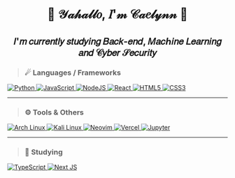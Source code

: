 <h1 align="center">🌸 𝒴𝒶𝒽𝒶𝓁𝓁𝑜, 𝐼'𝓂 𝒞𝒶𝑒𝓁𝓎𝓃𝓃 🌸
<h2 align="center"><strong>𝐼'𝑚 𝑐𝑢𝑟𝑟𝑒𝑛𝑡𝑙𝑦 𝑠𝑡𝑢𝑑𝑦𝑖𝑛𝑔 𝐵𝑎𝑐𝑘-𝑒𝑛𝑑, 𝑀𝑎𝑐ℎ𝑖𝑛𝑒 𝐿𝑒𝑎𝑟𝑛𝑖𝑛𝑔 𝑎𝑛𝑑 𝒞𝑦𝑏𝑒𝑟 𝒮𝑒𝑐𝑢𝑟𝑖𝑡𝑦</strong></h2>


>### ☄ Languages / Frameworks
<a href="https://github.com/yuukiasuna00">
  <img alt="Python" src="https://img.shields.io/badge/python-3776AB?&style=for-the-badge&logo=python&logoColor=white"/>
  <img alt="JavaScript" src="https://img.shields.io/badge/javascript-F7DF1E?&style=for-the-badge&logo=javascript&logoColor=black"/>
  <img alt="NodeJS" src="https://img.shields.io/badge/node.js%20-%2343853D.svg?&style=for-the-badge&logo=node.js&logoColor=white"/>
  <img alt="React" src="https://img.shields.io/badge/React-20232A?style=for-the-badge&logo=react&logoColor=61DAFB" />
  <img alt="HTML5" src="https://img.shields.io/badge/HTML5-E34F26?style=for-the-badge&logo=html5&logoColor=white" />
  <img alt="CSS3" src="https://img.shields.io/badge/CSS3-1572B6?style=for-the-badge&logo=css3&logoColor=white" />
</a>
                                                                                                                                
---                                                                                                                   
>### ⚙ Tools & Others
<a href="https://github.com/yuukiasuna00">
  <img alt="Arch Linux" src="https://img.shields.io/badge/Arch_Linux%20-%2320232a.svg?style=for-the-badge&logo=arch-linux&color=1793D1&logoColor=white" />
  <img alt="Kali Linux" src="https://img.shields.io/badge/kali_linux%20-%2320232a.svg?style=for-the-badge&logo=kali-linux&color=557C94&logoColor=white" />
  <img alt="Neovim" src="https://img.shields.io/badge/neovim%20-%2320232a.svg?style=for-the-badge&logo=neovim&color=57A143&logoColor=white" />
  <img alt="Vercel" src="https://img.shields.io/badge/vercel%20-%23000000.svg?&style=for-the-badge&logo=vercel&logoColor=white"/>
  <img alt="Jupyter" src="https://img.shields.io/badge/Jupyter%20-%23F37626.svg?&style=for-the-badge&logo=Jupyter&logoColor=white" />
</a>

---
>### 📒 Studying
<a href="https://github.com/yuukiasuna00">
  <img alt="TypeScript" src="https://img.shields.io/badge/TypeScript-007ACC?style=for-the-badge&logo=typescript&logoColor=white"/>
  <img alt="Next JS" src="https://img.shields.io/badge/next%20js%20-%23000000.svg?&style=for-the-badge&logo=next.js&logoColor=white"/>
</a>
